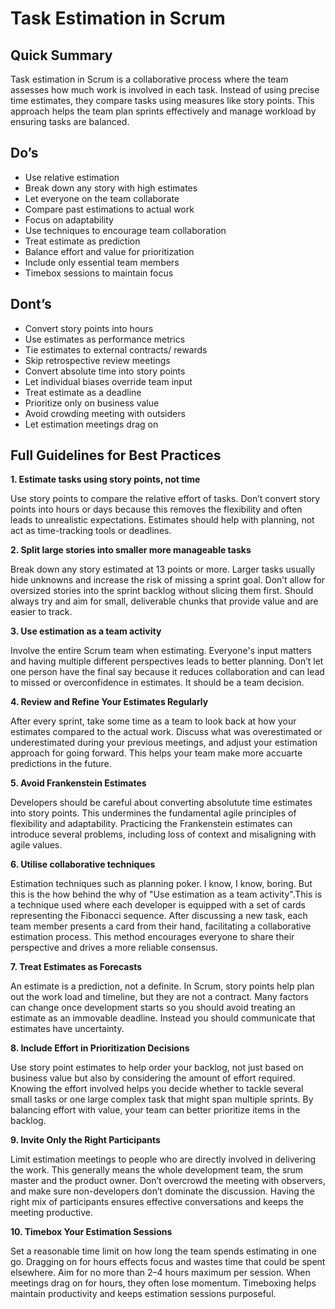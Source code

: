 # Task Estimation in Scrum

## Quick Summary

Task estimation in Scrum is a collaborative process where the team assesses how much work is involved in each task. Instead of using precise time estimates, they compare tasks using measures like story points. This approach helps the team plan sprints effectively and manage workload by ensuring tasks are balanced.

## Do’s
- Use relative estimation
- Break down any story with high estimates
- Let everyone on the team collaborate
- Compare past estimations to actual work
- Focus on adaptability
- Use techniques to encourage team collaboration
- Treat estimate as prediction
- Balance effort and value for prioritization
- Include only essential team members
- Timebox sessions to maintain focus

## Dont’s
- Convert story points into hours
- Use estimates as performance metrics
- Tie estimates to external contracts/ rewards
- Skip retrospective review meetings
- Convert absolute time into story points
- Let individual biases override team input
- Treat estimate as a deadline
- Prioritize only on business value
- Avoid crowding meeting with outsiders
- Let estimation meetings drag on

## Full Guidelines for Best Practices

**1. Estimate tasks using story points, not time**

Use story points to compare the relative effort of tasks. Don’t convert story points into hours or days because this removes the flexibility and often leads to unrealistic expectations. Estimates should help with planning, not act as time-tracking tools or deadlines.

**2. Split large stories into smaller more manageable tasks**

Break down any story estimated at 13 points or more. Larger tasks usually hide unknowns and increase the risk of missing a sprint goal. Don’t allow for oversized stories into the sprint backlog without slicing them first. Should always try and aim for small, deliverable chunks that provide value and are easier to track.

**3. Use estimation as a team activity**

Involve the entire Scrum team when estimating. Everyone's input matters and having multiple different perspectives leads to better planning. Don’t let one person have the final say because it reduces collaboration and can lead to missed or overconfidence in estimates. It should be a team decision.

**4. Review and Refine Your Estimates Regularly**

After every sprint, take some time as a team to look back at how your estimates compared to the actual work. Discuss what was overestimated or underestimated during your previous meetings, and adjust your estimation approach for going forward. This helps your team make more accuarte predictions in the future.

**5. Avoid Frankenstein Estimates**

Developers should be careful about converting absolutute time estimates into story points. This undermines the fundamental agile principles of flexibility and adaptability. Practicing the Frankenstein estimates can introduce several problems, including loss of context and misaligning with agile values. 

**6. Utilise collaborative techniques**

Estimation techniques such as planning poker. I know, I know, boring. But this is the how behind the why of "Use estimation as a team activity".This is a technique used where each developer is equipped with a set of cards representing the Fibonacci sequence. After discussing a new task, each team member presents a card from their hand, facilitating a collaborative estimation process. This method encourages everyone to share their perspective and drives a more reliable consensus.

**7. Treat Estimates as Forecasts**

An estimate is a prediction, not a definite. In Scrum, story points help plan out the work load and timeline, but they are not a contract​. Many factors can change once development starts so you should avoid treating an estimate as an immovable deadline. Instead you should communicate that estimates have uncertainty.

**8. Include Effort in Prioritization Decisions**

Use story point estimates to help order your backlog, not just based on business value but also by considering the amount of effort required. Knowing the effort involved helps you decide whether to tackle several small tasks or one large complex task that might span multiple sprints. By balancing effort with value, your team can better prioritize items in the backlog.

**9. Invite Only the Right Participants**

Limit estimation meetings to people who are directly involved in delivering the work. This generally means the whole development team, the srum master and the product owner. Don’t overcrowd the meeting with observers, and make sure non-developers don’t dominate the discussion​. Having the right mix of participants ensures effective conversations and keeps the meeting productive​.

**10. Timebox Your Estimation Sessions**

Set a reasonable time limit on how long the team spends estimating in one go. Dragging on for hours effects focus and wastes time that could be spent elsewhere​. Aim for no more than 2–4 hours maximum per session​. When meetings drag on for hours, they often lose momentum. Timeboxing helps maintain productivity and keeps estimation sessions purposeful.



